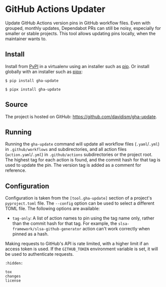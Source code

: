 # GitHub Actions Updater

Update GitHub Actions version pins in GitHub workflow files. Even with grouped,
monthly updates, Dependabot PRs can still be noisy, especially for smaller or
stable projects. This tool allows updating pins locally, when the maintainer
wants to.

## Install

Install from [PyPI] in a virtualenv using an installer such as [pip]. Or install
globally with an installer such as [pipx]:

[PyPI]: https://pypi.org/project/gha-update/
[pip]: https://pip.pypa.io
[pipx]: https://pipx.pypa.io

```
$ pip install gha-update
```

```
$ pipx install gha-update
```

## Source

The project is hosted on GitHub: <https://github.com/davidism/gha-update>.

## Running

Running the `gha-update` command will update all workflow files
(`.yaml`/`.yml`) in `.github/workflows` and subdirectories, and all action
files (`action.yaml`/`.yml`) in `.github/actions` subdirectories or the
project root. The highest tag for each action is found, and the commit hash for
that tag is used to update the pin. The version tag is added as a comment for
reference.

## Configuration

Configuration is taken from the `[tool.gha-update]` section of a project's
`pyproject.toml` file. The `--config` option can be used to select a different
TOML file. The following options are available:

-   `tag-only`: A list of action names to pin using the tag name only, rather
    than the commit hash for that tag. For example, the
    `slsa-framework/slsa-github-generator` action can't work correctly when
    pinned as a hash.

Making requests to GitHub's API is rate limited, with a higher limit if an
access token is used. If the `GITHUB_TOKEN` environment variable is set, it will
be used to authenticate requests.

```{toctree}
:hidden:

tox
changes
license
```
